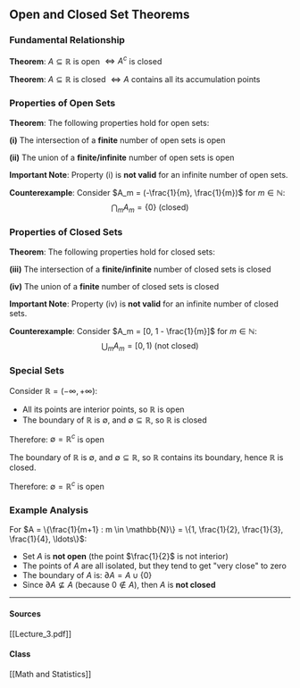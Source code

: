 ## Open and Closed Set Theorems

### Fundamental Relationship

**Theorem**: $A \subseteq \mathbb{R}$ is open $\Leftrightarrow A^c$ is closed

**Theorem**: $A \subseteq \mathbb{R}$ is closed $\Leftrightarrow A$ contains all its accumulation points

### Properties of Open Sets

**Theorem**: The following properties hold for open sets:

**(i)** The intersection of a **finite** number of open sets is open

**(ii)** The union of a **finite/infinite** number of open sets is open

**Important Note**: Property (i) is **not valid** for an infinite number of open sets.

**Counterexample**: Consider $A_m = (-\frac{1}{m}, \frac{1}{m})$ for $m \in \mathbb{N}$:
$$\bigcap_{m} A_m = \{0\} \text{ (closed)}$$

### Properties of Closed Sets

**Theorem**: The following properties hold for closed sets:

**(iii)** The intersection of a **finite/infinite** number of closed sets is closed

**(iv)** The union of a **finite** number of closed sets is closed

**Important Note**: Property (iv) is **not valid** for an infinite number of closed sets.

**Counterexample**: Consider $A_m = [0, 1 - \frac{1}{m}]$ for $m \in \mathbb{N}$:
$$\bigcup_{m} A_m = [0, 1) \text{ (not closed)}$$

### Special Sets

Consider $\mathbb{R} = (-\infty, +\infty)$:
- All its points are interior points, so $\mathbb{R}$ is open
- The boundary of $\mathbb{R}$ is $\emptyset$, and $\emptyset \subseteq \mathbb{R}$, so $\mathbb{R}$ is closed

Therefore: $\emptyset = \mathbb{R}^c$ is open

The boundary of $\mathbb{R}$ is $\emptyset$, and $\emptyset \subseteq \mathbb{R}$, so $\mathbb{R}$ contains its boundary, hence $\mathbb{R}$ is closed.

Therefore: $\emptyset = \mathbb{R}^c$ is open

### Example Analysis

For $A = \{\frac{1}{m+1} : m \in \mathbb{N}\} = \{1, \frac{1}{2}, \frac{1}{3}, \frac{1}{4}, \ldots\}$:

- Set $A$ is **not open** (the point $\frac{1}{2}$ is not interior)
- The points of $A$ are all isolated, but they tend to get "very close" to zero
- The boundary of $A$ is: $\partial A = A \cup \{0\}$
- Since $\partial A \not\subseteq A$ (because $0 \notin A$), then $A$ is **not closed**

---
#### Sources
[[Lecture_3.pdf]]
#### Class
[[Math and Statistics]]